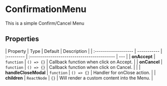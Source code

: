# ConfirmationMenu

This is a simple Confirm/Cancel Menu

## Properties

| Property             | Type        | Default    | Description                                 |
| :------------------- | ----------- | :--------- | :------------------------------------------ | --- |
| **onAccept**         | `function`  | `() => {}` | Callback function when click on Accept.     |
| **onCancel**         | `function`  | `() => {}` | Callback function when click on Cancel.     |     |
| **handleCloseModal** | `function`  | `() => {}` | Handler for onClose action.                 |
| **children**         | `ReactNode` | `{}`       | Will render a custom content into the Menu. |
